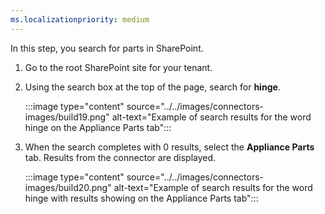 ```yaml
---
ms.localizationpriority: medium
---
```


<!-- markdownlint-disable MD041 -->

In this step, you search for parts in SharePoint.

1. Go to the root SharePoint site for your tenant.
2. Using the search box at the top of the page, search for **hinge**.

    :::image type="content" source="../../images/connectors-images/build19.png" alt-text="Example of search results for the word hinge on the Appliance Parts tab":::

3. When the search completes with 0 results, select the **Appliance Parts** tab. Results from the connector are displayed.

    :::image type="content" source="../../images/connectors-images/build20.png" alt-text="Example of search results for the word hinge with results showing on the Appliance Parts tab":::
